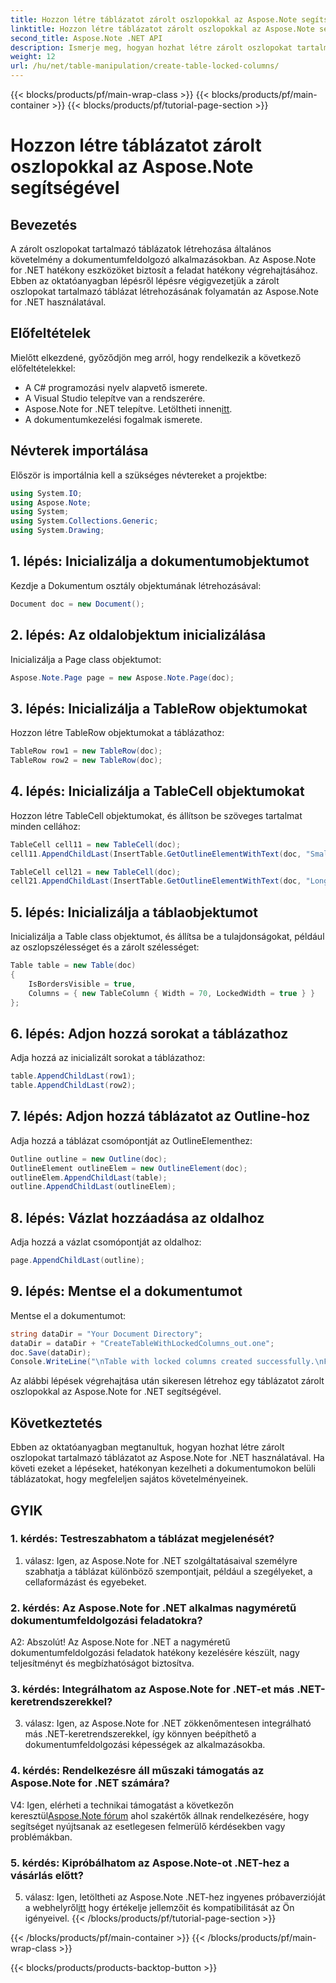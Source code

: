 ```yaml
---
title: Hozzon létre táblázatot zárolt oszlopokkal az Aspose.Note segítségével
linktitle: Hozzon létre táblázatot zárolt oszlopokkal az Aspose.Note segítségével
second_title: Aspose.Note .NET API
description: Ismerje meg, hogyan hozhat létre zárolt oszlopokat tartalmazó táblázatokat az Aspose.Note for .NET segítségével. Lépésről lépésre útmutató a hatékony dokumentumfeldolgozási feladatokhoz.
weight: 12
url: /hu/net/table-manipulation/create-table-locked-columns/
---
```


{{< blocks/products/pf/main-wrap-class >}}
{{< blocks/products/pf/main-container >}}
{{< blocks/products/pf/tutorial-page-section >}}

# Hozzon létre táblázatot zárolt oszlopokkal az Aspose.Note segítségével

## Bevezetés

A zárolt oszlopokat tartalmazó táblázatok létrehozása általános követelmény a dokumentumfeldolgozó alkalmazásokban. Az Aspose.Note for .NET hatékony eszközöket biztosít a feladat hatékony végrehajtásához. Ebben az oktatóanyagban lépésről lépésre végigvezetjük a zárolt oszlopokat tartalmazó táblázat létrehozásának folyamatán az Aspose.Note for .NET használatával.

## Előfeltételek

Mielőtt elkezdené, győződjön meg arról, hogy rendelkezik a következő előfeltételekkel:

- A C# programozási nyelv alapvető ismerete.
- A Visual Studio telepítve van a rendszerére.
-  Aspose.Note for .NET telepítve. Letöltheti innen[itt](https://releases.aspose.com/note/net/).
- A dokumentumkezelési fogalmak ismerete.

## Névterek importálása

Először is importálnia kell a szükséges névtereket a projektbe:

```csharp
using System.IO;
using Aspose.Note;
using System;
using System.Collections.Generic;
using System.Drawing;
```

## 1. lépés: Inicializálja a dokumentumobjektumot

Kezdje a Dokumentum osztály objektumának létrehozásával:

```csharp
Document doc = new Document();
```

## 2. lépés: Az oldalobjektum inicializálása

Inicializálja a Page class objektumot:

```csharp
Aspose.Note.Page page = new Aspose.Note.Page(doc);
```

## 3. lépés: Inicializálja a TableRow objektumokat

Hozzon létre TableRow objektumokat a táblázathoz:

```csharp
TableRow row1 = new TableRow(doc);
TableRow row2 = new TableRow(doc);
```

## 4. lépés: Inicializálja a TableCell objektumokat

Hozzon létre TableCell objektumokat, és állítson be szöveges tartalmat minden cellához:

```csharp
TableCell cell11 = new TableCell(doc);
cell11.AppendChildLast(InsertTable.GetOutlineElementWithText(doc, "Small text"));

TableCell cell21 = new TableCell(doc);
cell21.AppendChildLast(InsertTable.GetOutlineElementWithText(doc, "Long text with several words and spaces."));
```

## 5. lépés: Inicializálja a táblaobjektumot

Inicializálja a Table class objektumot, és állítsa be a tulajdonságokat, például az oszlopszélességet és a zárolt szélességet:

```csharp
Table table = new Table(doc)
{
    IsBordersVisible = true,
    Columns = { new TableColumn { Width = 70, LockedWidth = true } }
};
```

## 6. lépés: Adjon hozzá sorokat a táblázathoz

Adja hozzá az inicializált sorokat a táblázathoz:

```csharp
table.AppendChildLast(row1);
table.AppendChildLast(row2);
```

## 7. lépés: Adjon hozzá táblázatot az Outline-hoz

Adja hozzá a táblázat csomópontját az OutlineElementhez:

```csharp
Outline outline = new Outline(doc);
OutlineElement outlineElem = new OutlineElement(doc);
outlineElem.AppendChildLast(table);
outline.AppendChildLast(outlineElem);
```

## 8. lépés: Vázlat hozzáadása az oldalhoz

Adja hozzá a vázlat csomópontját az oldalhoz:

```csharp
page.AppendChildLast(outline);
```

## 9. lépés: Mentse el a dokumentumot

Mentse el a dokumentumot:

```csharp
string dataDir = "Your Document Directory";
dataDir = dataDir + "CreateTableWithLockedColumns_out.one";
doc.Save(dataDir);
Console.WriteLine("\nTable with locked columns created successfully.\nFile saved at " + dataDir);
```

Az alábbi lépések végrehajtása után sikeresen létrehoz egy táblázatot zárolt oszlopokkal az Aspose.Note for .NET segítségével.

## Következtetés

Ebben az oktatóanyagban megtanultuk, hogyan hozhat létre zárolt oszlopokat tartalmazó táblázatot az Aspose.Note for .NET használatával. Ha követi ezeket a lépéseket, hatékonyan kezelheti a dokumentumokon belüli táblázatokat, hogy megfeleljen sajátos követelményeinek.

## GYIK

### 1. kérdés: Testreszabhatom a táblázat megjelenését?

1. válasz: Igen, az Aspose.Note for .NET szolgáltatásaival személyre szabhatja a táblázat különböző szempontjait, például a szegélyeket, a cellaformázást és egyebeket.

### 2. kérdés: Az Aspose.Note for .NET alkalmas nagyméretű dokumentumfeldolgozási feladatokra?

A2: Abszolút! Az Aspose.Note for .NET a nagyméretű dokumentumfeldolgozási feladatok hatékony kezelésére készült, nagy teljesítményt és megbízhatóságot biztosítva.

### 3. kérdés: Integrálhatom az Aspose.Note for .NET-et más .NET-keretrendszerekkel?

3. válasz: Igen, az Aspose.Note for .NET zökkenőmentesen integrálható más .NET-keretrendszerekkel, így könnyen beépíthető a dokumentumfeldolgozási képességek az alkalmazásokba.

### 4. kérdés: Rendelkezésre áll műszaki támogatás az Aspose.Note for .NET számára?

V4: Igen, elérheti a technikai támogatást a következőn keresztül[Aspose.Note fórum](https://forum.aspose.com/c/note/28) ahol szakértők állnak rendelkezésére, hogy segítséget nyújtsanak az esetlegesen felmerülő kérdésekben vagy problémákban.

### 5. kérdés: Kipróbálhatom az Aspose.Note-ot .NET-hez a vásárlás előtt?

 5. válasz: Igen, letöltheti az Aspose.Note .NET-hez ingyenes próbaverzióját a webhelyről[itt](https://releases.aspose.com/) hogy értékelje jellemzőit és kompatibilitását az Ön igényeivel.
{{< /blocks/products/pf/tutorial-page-section >}}

{{< /blocks/products/pf/main-container >}}
{{< /blocks/products/pf/main-wrap-class >}}

{{< blocks/products/products-backtop-button >}}
